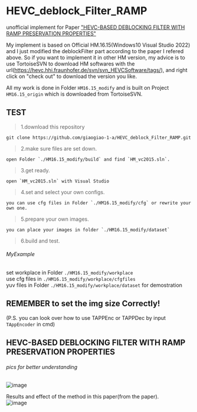 # HEVC_deblock_Filter_RAMP
unofficial implement for Paper ["HEVC-BASED DEBLOCKING FILTER WITH RAMP PRESERVATION PROPERTIES"](https://ieeexplore.ieee.org/document/7025744/)

My implement is based on Official HM.16.15(Windows10 Visual Studio 2022) and I just modified the deblockFilter part according to the paper I refered above.
So if you want to implement it in other HM version, my advice is to use TortoiseSVN to download HM softwares with the url(https://hevc.hhi.fraunhofer.de/svn/svn_HEVCSoftware/tags/), and right click on "check out" to download the version you like.

All my work is done in Folder `HM16.15_modify` and is built on Project `HM16.15_origin` which is downloaded from TortoiseSVN.

## TEST 
> 1.download this repository
```
git clone https://github.com/giaogiao-1-a/HEVC_deblock_Filter_RAMP.git
```
> 2.make sure files are set down.
```
open Folder `./HM16.15_modify/build` and find `HM_vc2015.sln`.
```
> 3.get ready.
```
open `HM_vc2015.sln` with Visual Studio
```
> 4.set and select your own configs.
```
you can use cfg files in Folder `./HM16.15_modify/cfg` or rewrite your own one.
```
> 5.prepare your own images.
```
you can place your images in folder `./HM16.15_modify/dataset`
```
> 6.build and test.
###### MyExample
set workplace in Folder `./HM16.15_modify/workplace`  
use cfg files in `./HM16.15_modify/workplace/cfgfiles`  
yuv files in Folder `./HM16.15_modify/workplace/dataset` for demostration  
## REMEMBER to set the img size Correctly!
(P.S. you can look over how to use TAPPEnc or TAPPDec by input `TAppEncoder` in cmd)  

## HEVC-BASED DEBLOCKING FILTER WITH RAMP PRESERVATION PROPERTIES

###### pics for better understanding  
![image](https://github.com/giaogiao-1-a/HEVC_deblock_FIilter_RAMP/blob/main/demo.PNG)  

Results and effect of the method in this paper(from the paper).  
![image](https://github.com/giaogiao-1-a/HEVC_deblock_FIilter_RAMP/blob/main/demo2.PNG)  




